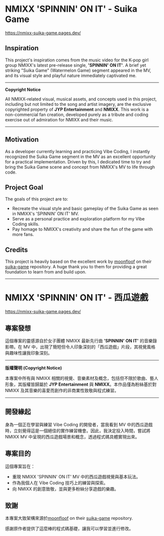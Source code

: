 
# NMIXX 'SPINNIN' ON IT' - Suika Game
  https://nmixx-suika-game.pages.dev/

## Inspiration

This project's inspiration comes from the music video for the K-pop girl group NMIXX's latest pre-release single, **'SPINNIN' ON IT'**. A brief yet striking "Suika Game" (Watermelon Game) segment appeared in the MV, and its visual style and playful nature immediately captivated me.

---

**Copyright Notice**

All NMIXX-related visual, musical assets, and concepts used in this project, including but not limited to the song and artist imagery, are the exclusive copyrighted property of **JYP Entertainment** and **NMIXX**. This work is a non-commercial fan creation, developed purely as a tribute and coding exercise out of admiration for NMIXX and their music.

---

## Motivation

As a developer currently learning and practicing Vibe Coding, I instantly recognized the Suika Game segment in the MV as an excellent opportunity for a practical implementation. Driven by this, I dedicated time to try and bring the Suika Game scene and concept from NMIXX's MV to life through code.

## Project Goal

The goals of this project are to:
* Recreate the visual style and basic gameplay of the Suika Game as seen in NMIXX's 'SPINNIN' ON IT' MV.
* Serve as a personal practice and exploration platform for my Vibe Coding skills.
* Pay homage to NMIXX's creativity and share the fun of the game with more fans.

## Credits

This project is heavily based on the excellent work by [moonfloof](https://github.com/moonfloof) on their [suika-game](https://github.com/moonfloof/suika-game) repository. A huge thank you to them for providing a great foundation to learn from and build upon.

---

# NMIXX 'SPINNIN' ON IT' - 西瓜遊戲
  https://nmixx-suika-game.pages.dev/
  
## 專案發想

這個專案的靈感源自於女子團體 NMIXX 最新先行曲 **'SPINNIN' ON IT'** 的音樂錄影帶。在 MV 中，出現了簡短但令人印象深刻的「西瓜遊戲」片段，其視覺風格與趣味性讓我印象深刻。

---

**版權聲明 (Copyright Notice)**

本專案中所有與 NMIXX 相關的視覺、音樂素材及概念，包括但不限於歌曲、藝人形象，其版權皆歸屬於 **JYP Entertainment** 與 **NMIXX**。本作品僅為粉絲基於對 NMIXX 及其音樂的喜愛而創作的非商業性致敬與程式練習。

---

## 開發緣起

身為一個正在學習與練習 Vibe Coding 的開發者，當我看到 MV 中的西瓜遊戲時，立刻覺得這是一個絕佳的實作練習機會。因此，我決定投入時間，嘗試將 NMIXX MV 中呈現的西瓜遊戲場景和概念，透過程式碼具體實現出來。

## 專案目的

這個專案旨在：
* 重現 NMIXX 'SPINNIN' ON IT' MV 中的西瓜遊戲視覺與基本玩法。
* 作為我個人在 Vibe Coding 技巧上的練習與探索。
* 向 NMIXX 的創意致敬，並與更多粉絲分享遊戲的樂趣。

## 致謝

本專案大致架構來源於[moonfloof](https://github.com/moonfloof) on their [suika-game](https://github.com/moonfloof/suika-game) repository.

感謝原作者提供了這麼棒的程式碼基礎，讓我可以學習並進行修改。
